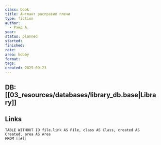 ```yaml
---
class: book
title: Антлант расправил плечи
type: fiction
author:
  - Рэнд А.
year:
status: planned
started:
finished:
rate:
area: hobby
format:
tags:
created: 2025-09-23
---
```

## DB: [[03_resources/databases/library_db.base|Library]]

## Links

```dataview
TABLE WITHOUT ID file.link AS File, class AS Class, created AS Created, area AS Area
FROM [[#]]
````
